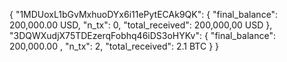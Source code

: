 {
  "1MDUoxL1bGvMxhuoDYx6i11ePytECAk9QK": {
    "final_balance": 200,000.00 USD,
    "n_tx": 0,
    "total_received": 200,000,00 USD
  },
  "3DQWXudjX75TDEzerqFobhq46iDS3oHYKv": {
    "final_balance": 200,000.00 ,
    "n_tx": 2,
    "total_received": 2.1 BTC
  }
}
